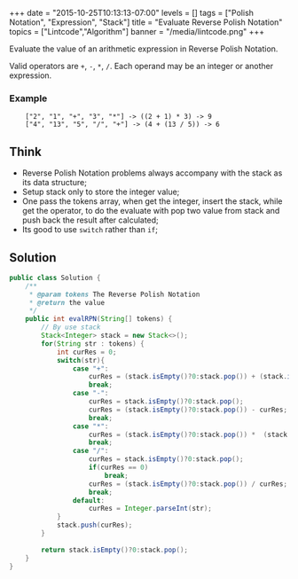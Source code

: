 +++
date = "2015-10-25T10:13:13-07:00"
levels = []
tags = ["Polish Notation", "Expression", "Stack"]
title = "Evaluate Reverse Polish Notation"
topics = ["Lintcode","Algorithm"]
banner = "/media/lintcode.png"
+++


Evaluate the value of an arithmetic expression in Reverse Polish Notation.

Valid operators are `+`, `-`, `*`, `/`. Each operand may be an integer or another expression.

<!--more-->

### Example
```
	["2", "1", "+", "3", "*"] -> ((2 + 1) * 3) -> 9
	["4", "13", "5", "/", "+"] -> (4 + (13 / 5)) -> 6
```

## Think
- Reverse Polish Notation problems always accompany with the stack as its data structure;
- Setup stack only to store the integer value;
- One pass the tokens array, when get the integer, insert the stack, while get the operator, to do the evaluate with pop two value from stack and push back the result after calculated;
- Its good to use `switch` rather than `if`;


## Solution
```java
public class Solution {
    /**
     * @param tokens The Reverse Polish Notation
     * @return the value
     */
    public int evalRPN(String[] tokens) {
        // By use stack
        Stack<Integer> stack = new Stack<>();
        for(String str : tokens) {
            int curRes = 0;
            switch(str){
                case "+":
                    curRes = (stack.isEmpty()?0:stack.pop()) + (stack.isEmpty()?0:stack.pop());
                    break;
                case "-":
                    curRes = stack.isEmpty()?0:stack.pop();
                    curRes = (stack.isEmpty()?0:stack.pop()) - curRes;
                    break;
                case "*":
                    curRes = (stack.isEmpty()?0:stack.pop()) *  (stack.isEmpty()?0:stack.pop());
                    break;
                case "/":
                    curRes = stack.isEmpty()?0:stack.pop();
                    if(curRes == 0)
                        break;
                    curRes = (stack.isEmpty()?0:stack.pop()) / curRes;
                    break;
                default:
                    curRes = Integer.parseInt(str);
            }
            stack.push(curRes);
        }
        
        return stack.isEmpty()?0:stack.pop();
    }
}
```